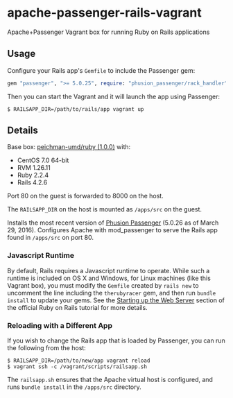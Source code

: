 # apache-passenger-rails-vagrant

Apache+Passenger Vagrant box for running Ruby on Rails applications

## Usage

Configure your Rails app's `Gemfile` to include the Passenger gem:

```ruby
gem "passenger", ">= 5.0.25", require: "phusion_passenger/rack_handler"
```

Then you can start the Vagrant and it will launch the app using Passenger:

```
$ RAILSAPP_DIR=/path/to/rails/app vagrant up
```

## Details

Base box: [peichman-umd/ruby (1.0.0)][1] with:

* CentOS 7.0 64-bit
* RVM 1.26.11
* Ruby 2.2.4
* Rails 4.2.6

Port 80 on the guest is forwarded to 8000 on the host.

The `RAILSAPP_DIR` on the host is mounted as `/apps/src` on the guest.

Installs the most recent version of [Phusion Passenger][2] (5.0.26 as of March
29, 2016). Configures Apache with mod_passenger to serve the Rails app found in
`/apps/src` on port 80.

### Javascript Runtime

By default, Rails requires a Javascript runtime to operate. While such a runtime is
included on OS X and Windows, for Linux machines (like this Vagrant box), you must
modify the `Gemfile` created by `rails new` to uncomment the line including the `therubyracer` gem, and then run `bundle install` to update your gems. See the
[Starting up the Web Server][3] section of the official Ruby on Rails tutorial for
more details.

### Reloading with a Different App

If you wish to change the Rails app that is loaded by Passenger, you can run the
following from the host:

```
$ RAILSAPP_DIR=/path/to/new/app vagrant reload
$ vagrant ssh -c /vagrant/scripts/railsapp.sh
```

The `railsapp.sh` ensures that the Apache virtual host is configured, and runs
`bundle install` in the `/apps/src` directory.

[1]: https://atlas.hashicorp.com/peichman-umd/boxes/ruby/versions/1.0.0
[2]: https://www.phusionpassenger.com/
[3]: http://guides.rubyonrails.org/getting_started.html#starting-up-the-web-server

